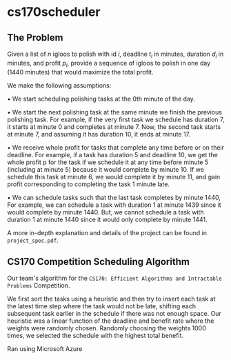 # cs170scheduler

## The Problem
Given a list of *n* igloos to polish with id *i*, deadline *t<sub>i</sub>* in minutes, duration *d<sub>i</sub>* in minutes, and profit *p<sub>i</sub>*, provide a sequence of igloos to polish in one day (1440 minutes) that would maximize the total profit.

We make the following assumptions:

• We start scheduling polishing tasks at the 0th minute of the day.  
  
• We start the next polishing task at the same minute we finish the previous polishing task. For example, if the very first task we schedule has duration 7, it starts at minute 0 and completes at minute 7. Now, the second task starts at minute 7, and assuming it has duration 10, it ends at minute 17. 
  
• We receive whole profit for tasks that complete any time before or on their deadline. For example, if a task has duration 5 and deadline 10, we get the whole profit p for the task if we schedule it at any time before minute 5 (including at minute 5) because it would complete by minute 10. If we schedule this task at minute 6, we would complete it by minute 11, and gain profit corresponding to completing the task 1 minute late.  
  
• We can schedule tasks such that the last task completes by minute 1440, For example, we can schedule a task with duration 1 at minute 1439 since it would complete by minute 1440. But, we cannot schedule a task with duration 1 at minute 1440 since it would only complete by minute 1441.  
  
  
A more in-depth explanation and details of the project can be found in ```project_spec.pdf```.

## CS170 Competition Scheduling Algorithm

Our team's algorithm for the ```CS170: Efficient Algorithms and Intractable Problems``` Competition.

We first sort the tasks using a heuristic and then try to insert each task at the latest time step where the task would not be late, shifting each subsequent task earlier in the schedule if there was not enough space. Our heuristic was a linear function of the deadline and benefit rate where the weights were randomly chosen. Randomly choosing the weights 1000 times, we selected the schedule with the highest total benefit.

Ran using Microsoft Azure
